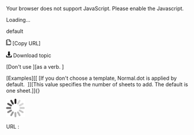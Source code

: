 Your browser does not support JavaScript. Please enable the Javascript.

Loading...

default

![Copy URL](default_files/Copy.png) [Copy URL]

![Download](default_files/Download.png)
Download topic

[Don't use ][as a verb. ]

[Examples][[
[If you don't choose a template, Normal.dot is applied by default. 
]][This value specifies the number of sheets to add. The default is one sheet.]]{}

![In progress](default_files/activity-large.gif)

URL :


